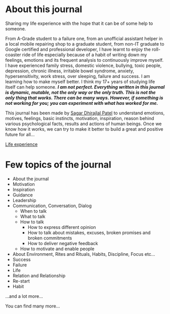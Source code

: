 # About this journal

Sharing my life experience with the hope that it can be of some help to someone.

From A-Grade student to a failure one, from an unofficial assistant helper in a local mobile repairing shop to a graduate student, from non-IT graduate to Google certified and professional developer, I have learnt to enjoy the roll-coaster ride of life especially because of a habit of writing down my feelings, emotions and its frequent analysis to continuously improve myself. I have experienced family stress, domestic violence, bullying, toxic people, depression, chronic illness, irritable bowel syndrome, anxiety, hypersensitivity, work stress, over sleeping, failure and success. I am learning how to make myself better. I think my 17+ years of studying life itself can help someone. _**I am not perfect. Everything written in this journal is dynamic, mutable, not the only way or the only truth. This is not the only thing that works. There can be many ways. However, if something is not working for you; you can experiment with what has worked for me.**_

This journal has been made by [Sagar Dhirajlal Patel](https://www.linkedin.com/in/srdpatel/) to understand emotions, motives, feelings, basic instincts, motivation, inspiration, reason behind various psychological facts, results and actions of human beings. Once we know how it works, we can try to make it better to build a great and positive future for all…

[Life experience](https://docs.google.com/document/d/1vcD3g8FbizbVaBWdq4JQy2Y8U_6jdHsS6jd0eXsS3l0/edit?usp=sharing)

# Few topics of the journal

* About the journal
* Motivation
* Inspiration
* Guidance
* Leadership
* Communication, Conversation, Dialog
  * When to talk
  * What to talk
  * How to talk
    * How to express different opinion
    * How to talk about mistakes, excuses, broken promises and broken commitments
    * How to deliver negative feedback
  * How to motivate and enable people
* About Environment, Rites and Rituals, Habits, Discipline, Focus etc...
* Success
* Failure
* Life
* Relation and Relationship
* Re-start
* Habit

...and a lot more...

You can find many more...
